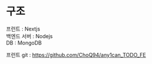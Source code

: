 # 구조

프런트 : Nextjs<br/>
백엔드 서버 : Nodejs<br/>
DB : MongoDB<br/>

프런트 git : https://github.com/ChoQ94/any1can_TODO_FE
